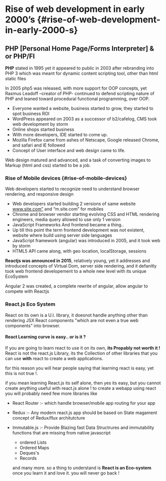 # Rise of web development in early 2000’s {#rise-of-web-development-in-early-2000-s}

## PHP \[Personal Home Page/Forms Interpreter\] & or PHP/FI

**PHP** stated in 1995 yet it appeared to public in 2003 after rebranding into PHP 3 which was meant for dynamic content scripting tool, other than html static files

In 2005 php5 was released, with more support for OOP concepts, yet Rasmus Leadoff –creator of PHP- continued to defend scripting nature of PHP and leaned toward procedural functional programming, over OOP.

* Everyone wanted a website, business started to grow, they started to spot business ROI
* WordPress appeared on 2003 as a successor of b2/cafelog, CMS took web development by storm
* Online shops started business
* With more developers, IDE started to come up.
* Mozilla Firefox came from ashes of Netscape, Google released Chrome, and safari and IE followed
* Concept of User interface and web design came to life.

Web design matured and advanced, and a task of converting images to Markup \(html and css\) started to be a job.

### Rise of Mobile devices {#rise-of-mobile-devices}

Web developers started to recognize need to understand browser rendering, and responsive design

* Web developers started building 2 versions of same website www.site.com” and “m.site.com” for mobiles
* Chrome and browser vendor starting evolving CSS and HTML rendering engineers, media query allowed to use only 1 version
* JavaScript Frameworks And frontend became a thing..
* Up till this point the term frontend development was not existent, website where build using server side languages
* JavaScript framework \(angular\) was introduced in 2005, and it took web by storm
* HTML5 API came along, with geo location, localStorage, sessions

**Reactjs was announced in 2015**, relatively young, yet it addresses and introduced concepts of Virtual Dom, server side rendering, and it defanitly took web frontend developement to a whole new level with its unique EcoSystem

Angular 2 was created, a complete rewrite of angular, allow angular to compete with Reactjs

### React.js Eco System

React on its own is a U.I. library, it doesnot handle anything other than rendering JSX React components "which are not even a true web components" into browser.

#### React Learning curve is easy.. or is it ?

If you are going to learn react to use it on its own, **its Propably not worth it !**  
React is not the react.js Library, its the Collection of other libraries that you can use **with** react to create a web applications.

for this reason you will hear people saying that learning react is easy, yet this is not true !.

if you mean learning React.js its self alone, then yes its easy, but you cannot create anything useful with react.js alone ! to create a webapp using react you will probably need few more libraries like

* React Router :- which handle browser/mobile app routing for your app
* Redux :- Any modern react.js app should be based on State magament concept of Redux/flux architutcture
* Immutable.js :- Provide Blazing fast Data Structrures and immutability functions that are missing from native javascript

  * ordered Lists
  * Ordered Maps
  * Deques's
  * Records

  and many more. so a thing to understand is **React is an Eco-system** once you learn it and love it. you will never go back !




